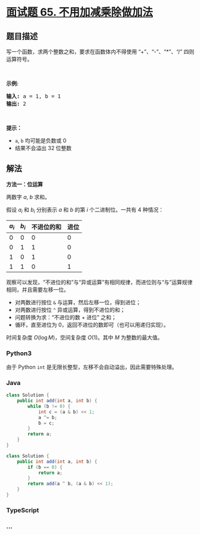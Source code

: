 # [面试题 65. 不用加减乘除做加法](https://leetcode.cn/problems/bu-yong-jia-jian-cheng-chu-zuo-jia-fa-lcof/)

## 题目描述

<!-- 这里写题目描述 -->

<p>写一个函数，求两个整数之和，要求在函数体内不得使用 &ldquo;+&rdquo;、&ldquo;-&rdquo;、&ldquo;*&rdquo;、&ldquo;/&rdquo; 四则运算符号。</p>

<p>&nbsp;</p>

<p><strong>示例:</strong></p>

<pre><strong>输入:</strong> a = 1, b = 1
<strong>输出:</strong> 2</pre>

<p>&nbsp;</p>

<p><strong>提示：</strong></p>

<ul>
	<li><code>a</code>,&nbsp;<code>b</code>&nbsp;均可能是负数或 0</li>
	<li>结果不会溢出 32 位整数</li>
</ul>

## 解法

<!-- 这里可写通用的实现逻辑 -->

**方法一：位运算**

两数字 $a$, $b$ 求和。

假设 $a_i$ 和 $b_i$ 分别表示 $a$ 和 $b$ 的第 $i$ 个二进制位。一共有 $4$ 种情况：

| $a_i$ | $b_i$ | 不进位的和 | 进位 |
| ----- | ----- | ---------- | ---- |
| 0     | 0     | 0          | 0    |
| 0     | 1     | 1          | 0    |
| 1     | 0     | 1          | 0    |
| 1     | 1     | 0          | 1    |

观察可以发现，“不进位的和”与“异或运算”有相同规律，而进位则与“与”运算规律相同，并且需要左移一位。

-   对两数进行按位 `&` 与运算，然后左移一位，得到进位；
-   对两数进行按位 `^` 异或运算，得到不进位的和；
-   问题转换为求：“不进位的数 + 进位” 之和；
-   循环，直至进位为 $0$，返回不进位的数即可（也可以用递归实现）。

时间复杂度 $O(\log M)$，空间复杂度 $O(1)$。其中 $M$ 为整数的最大值。

<!-- tabs:start -->

### **Python3**

<!-- 这里可写当前语言的特殊实现逻辑 -->

由于 Python `int` 是无限长整型，左移不会自动溢出，因此需要特殊处理。



### **Java**

<!-- 这里可写当前语言的特殊实现逻辑 -->

```java
class Solution {
    public int add(int a, int b) {
        while (b != 0) {
            int c = (a & b) << 1;
            a ^= b;
            b = c;
        }
        return a;
    }
}
```

```java
class Solution {
    public int add(int a, int b) {
        if (b == 0) {
            return a;
        }
        return add(a ^ b, (a & b) << 1);
    }
}
```

















### **TypeScript**



### **...**

```

```


